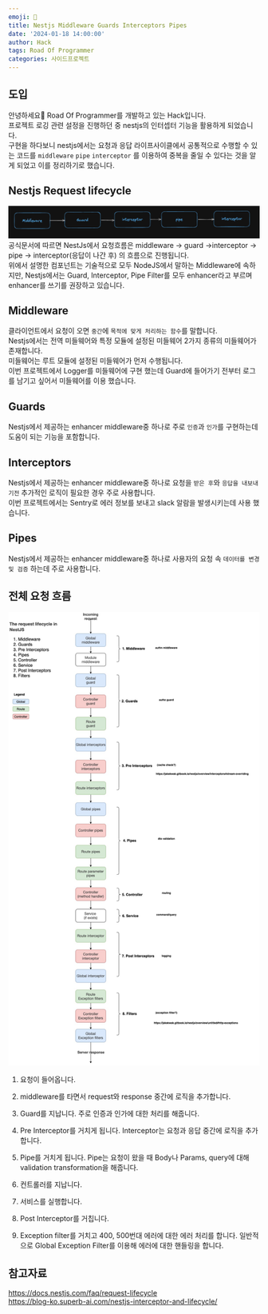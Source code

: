 ```yaml
---
emoji: 🧢
title: Nestjs Middleware Guards Interceptors Pipes
date: '2024-01-18 14:00:00'
author: Hack
tags: Road Of Programmer
categories: 사이드프로젝트
---
```


## 도입

안녕하세요👋 Road Of Programmer를 개발하고 있는 Hack입니다.  
프로젝트 로깅 관련 설정을 진행하던 중 nestjs의 인터셉터 기능을 활용하게 되었습니다.  
구현을 하다보니 nestjs에서는 요청과 응답 라이프사이클에서 공통적으로 수행할 수 있는 코드를 `middleware` `pipe` `interceptor`
를 이용하여 중복을 줄일 수 있다는 것을 알게 되었고 이를 정리하기로 했습니다.

## Nestjs Request lifecycle

![요청 흐름](request-flow.png)
공식문서에 따르면 NestJs에서 요청흐름은 middleware -> guard ->interceptor -> pipe -> interceptor(응답이 나간 후)
의 흐름으로 진행됩니다.  
위에서 설명한 컴포넌트는 기술적으로 모두 NodeJS에서 말하는 Middleware에 속하지만, Nestjs에서는 Guard, Interceptor, Pipe Filter를 모두 enhancer라고 부르며 enhancer를 쓰기를 권장하고 있습니다.

## Middleware

클라이언트에서 요청이 오면 `중간`에 `목적에 맞게 처리하는 함수`를 말합니다.  
Nestjs에서는 전역 미들웨어와 특정 모듈에 설정된 미들웨어 2가지 종류의 미들웨어가 존재합니다.  
미들웨어는 루트 모듈에 설정된 미들웨어가 먼저 수행됩니다.  
이번 프로젝트에서 Logger를 미들웨어에 구현 했는데 Guard에 들어가기 전부터 로그를 남기고 싶어서 미들웨어를 이용 했습니다.

## Guards

Nestjs에서 제공하는 enhancer middleware중 하나로 주로 `인증`과 `인가`를 구현하는데 도움이 되는 기능을 포함합니다.

## Interceptors

Nestjs에서 제공하는 enhancer middleware중 하나로 요청을 `받은 후`와 `응답을 내보내기전` 추가적인 로직이 필요한 경우 주로 사용합니다.  
이번 프로젝트에서는 Sentry로 에러 정보를 보내고 slack 알람을 발생시키는데 사용 했습니다.

## Pipes

Nestjs에서 제공하는 enhancer middleware중 하나로 사용자의 요청 속 `데이터를 변경 및 검증` 하는데 주로 사용합니다.

## 전체 요청 흐름

![요청 흐름ㅎ](request-flow2.png)

1. 요청이 들어옵니다.

2. middleware를 타면서 request와 response 중간에 로직을 추가합니다.

3. Guard를 지납니다. 주로 인증과 인가에 대한 처리를 해줍니다.

4. Pre Interceptor를 거치게 됩니다. Interceptor는 요청과 응답 중간에 로직을 추가합니다.

5. Pipe를 거치게 됩니다. Pipe는 요청이 왔을 때 Body나 Params, query에 대해 validation transformation을 해줍니다.

6. 컨트롤러를 지납니다.

7. 서비스를 실행합니다.

8. Post Interceptor를 거칩니다.

9. Exception filter를 거치고 400, 500번대 에러에 대한 에러 처리를 합니다. 일반적으로 Global Exception Filter를 이용해 에러에 대한 핸들링을 합니다.

## 참고자료

https://docs.nestjs.com/faq/request-lifecycle  
https://blog-ko.superb-ai.com/nestjs-interceptor-and-lifecycle/

```toc

```
